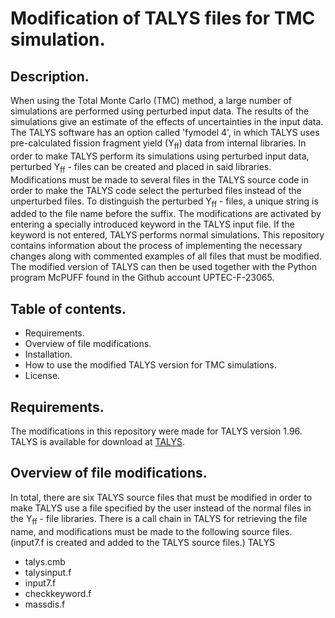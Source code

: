 # Modification of TALYS files for TMC simulation.


## Description.


When using the Total Monte Carlo (TMC) method, a large number of simulations are performed using perturbed input data. The results of the simulations give an estimate of the effects of uncertainties in the input data. The TALYS software has an option called 'fymodel 4', in which TALYS uses pre-calculated fission fragment yield (Y<sub>ff</sub>) data from internal libraries. In order to make TALYS perform its simulations using perturbed input data, perturbed Y<sub>ff</sub> - files can be created and placed in said libraries. Modifications must be made to several files in the TALYS source code in order to make the TALYS code select the perturbed files instead of the unperturbed files. To distinguish the perturbed Y<sub>ff</sub> - files, a unique string is added to the file name before the suffix. The modifications are activated by entering a specially introduced keyword in the TALYS input file. If the keyword is not entered, TALYS performs normal simulations. This repository contains information about the process of implementing the necessary changes along with commented examples of all files that must be modified. The modified version of TALYS can then be used together with the Python program McPUFF found in the Github account UPTEC-F-23065. 

## Table of contents.


- Requirements.
- Overview of file modifications.
- Installation.
- How to use the modified TALYS version for TMC simulations.
- License.

## Requirements.

The modifications in this repository were made for TALYS version 1.96. TALYS is available for download at [TALYS](https://tendl.web.psi.ch/tendl_2021/talys.html).

## Overview of file modifications.

In total, there are six TALYS source files that must be modified in order to make TALYS use a file specified
by the user instead of the normal files in the Y<sub>ff</sub> - file libraries. There is a call chain in
TALYS for retrieving the file name, and modifications must be made to the following source files. (input7.f
is created and added to the TALYS source files.)
TALYS 
- talys.cmb
- talysinput.f
- input7.f
- checkkeyword.f
- massdis.f

  

  



